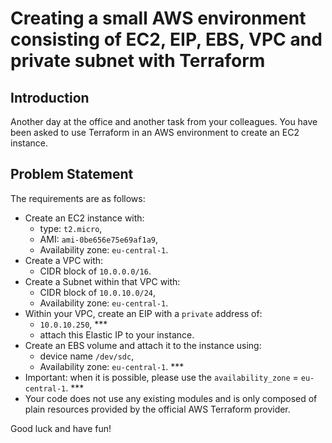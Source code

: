 # Creating a small AWS environment consisting of EC2, EIP, EBS, VPC and private subnet with Terraform

## Introduction

Another day at the office and another task from your colleagues. You have been asked to use Terraform in an AWS environment to create an EC2 instance.

## Problem Statement

The requirements are as follows:
* Create an EC2 instance with: 
    * type: `t2.micro`,
    * AMI: `ami-0be656e75e69af1a9`,
    * Availability zone: `eu-central-1`.
* Create a VPC with:
    * CIDR block of `10.0.0.0/16`.
* Create a Subnet within that VPC with:
    * CIDR block of `10.0.10.0/24`,
    * Availability zone: `eu-central-1`.
* Within your VPC, create an EIP with a `private` address of:
    * `10.0.10.250`, ***
    * attach this Elastic IP to your instance.
* Create an EBS volume and attach it to the instance using:
    * device name `/dev/sdc`,
    * Availability zone: `eu-central-1`. ***
* Important: when it is possible, please use the `availability_zone` = `eu-central-1`. ***
* Your code does not use any existing modules and is only composed of plain resources provided by the official AWS Terraform provider.

Good luck and have fun!
